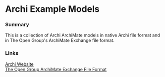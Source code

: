# Archi Example Models

### Summary

This is a collection of Archi ArchiMate models in native Archi file format and in The Open Group's ArchiMate Exchange file format.

### Links

[Archi Website](http://www.archimatetool.com)  
[The Open Group ArchiMate Exchange File Format](http://www.opengroup.org/subjectareas/enterprise/archimate/model-exchange-file-format)  
